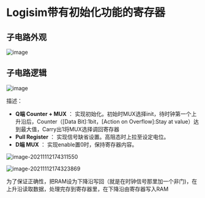 # Logisim带有初始化功能的寄存器

## 子电路外观

![image](https://img2020.cnblogs.com/blog/2296368/202110/2296368-20211021143350585-1176192196.png)

## 子电路逻辑

![image](https://img2020.cnblogs.com/blog/2296368/202110/2296368-20211021143435687-1141478657.png)

描述：

- **Q端 Counter + MUX** ： 实现初始化。初始时MUX选择init，待时钟第一个上升沿后，Counter（[Data Bit]:1bit，[Action on Overflow]:Stay at value）达到最大值，Carry出1将MUX选择调回寄存器
- **Pull Register** ： 实现信号缺省设置。高阻态时上拉至设定电位。
- **D端 MUX** ： 实现enable置0时，保持寄存器内容。

![image-20211112174311550](C:\Users\zhmx\AppData\Roaming\Typora\typora-user-images\image-20211112174311550.png)

![image-20211112174323869](C:\Users\zhmx\AppData\Roaming\Typora\typora-user-images\image-20211112174323869.png)

为了保证正确性，把RAM设为下降沿写回（就是在时钟信号那里加一个非门)，在上升沿读取数据，处理完存到寄存器里，在下降沿由寄存器写入RAM
